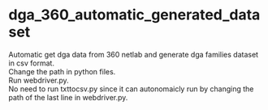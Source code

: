 # dga_360_automatic_generated_dataset
Automatic get dga data from 360 netlab and generate dga families dataset in csv format.  
Change the path in python files.  
Run webdriver.py.   
No need to run txttocsv.py since it can autonomaicly run by changing the path of the last line in webdriver.py.  
